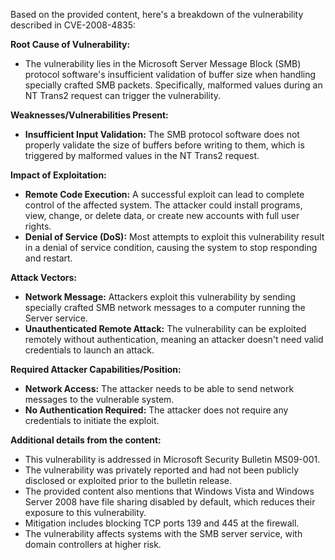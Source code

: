 Based on the provided content, here's a breakdown of the vulnerability described in CVE-2008-4835:

**Root Cause of Vulnerability:**
- The vulnerability lies in the Microsoft Server Message Block (SMB) protocol software's insufficient validation of buffer size when handling specially crafted SMB packets. Specifically, malformed values during an NT Trans2 request can trigger the vulnerability.

**Weaknesses/Vulnerabilities Present:**
- **Insufficient Input Validation:** The SMB protocol software does not properly validate the size of buffers before writing to them, which is triggered by malformed values in the NT Trans2 request.

**Impact of Exploitation:**
- **Remote Code Execution:** A successful exploit can lead to complete control of the affected system. The attacker could install programs, view, change, or delete data, or create new accounts with full user rights.
- **Denial of Service (DoS):**  Most attempts to exploit this vulnerability result in a denial of service condition, causing the system to stop responding and restart.

**Attack Vectors:**
- **Network Message:** Attackers exploit this vulnerability by sending specially crafted SMB network messages to a computer running the Server service.
- **Unauthenticated Remote Attack:** The vulnerability can be exploited remotely without authentication, meaning an attacker doesn't need valid credentials to launch an attack.

**Required Attacker Capabilities/Position:**
- **Network Access:** The attacker needs to be able to send network messages to the vulnerable system.
- **No Authentication Required:** The attacker does not require any credentials to initiate the exploit.

**Additional details from the content:**
- This vulnerability is addressed in Microsoft Security Bulletin MS09-001.
- The vulnerability was privately reported and had not been publicly disclosed or exploited prior to the bulletin release.
- The provided content also mentions that Windows Vista and Windows Server 2008 have file sharing disabled by default, which reduces their exposure to this vulnerability.
- Mitigation includes blocking TCP ports 139 and 445 at the firewall.
- The vulnerability affects systems with the SMB server service, with domain controllers at higher risk.